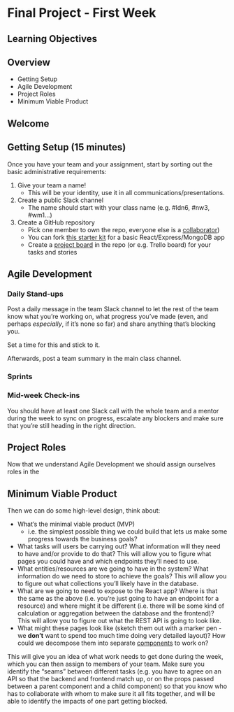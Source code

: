 # Final Project - First Week

## Learning Objectives

## Overview

- Getting Setup
- Agile Development
- Project Roles
- Minimum Viable Product

## Welcome

## Getting Setup (15 minutes)

Once you have your team and your assignment, start by sorting out the basic administrative requirements:

1. Give your team a name!
   - This will be your identity, use it in all communications/presentations.
2. Create a public Slack channel
   - The name should start with your class name (e.g. #ldn6, #nw3, #wm1...)
3. Create a GitHub repository
   - Pick one member to own the repo, everyone else is a [collaborator](https://help.github.com/en/articles/inviting-collaborators-to-a-personal-repository))
   - You can fork [this starter kit](https://github.com/CodeYourFuture/cyf-final-project-starter-kit) for a basic React/Express/MongoDB app
   - Create a [project board](https://help.github.com/en/articles/about-project-boards) in the repo (or e.g. Trello board) for your tasks and stories

## Agile Development

### Daily Stand-ups

Post a daily message in the team Slack channel to let the rest of the team know what you’re working on, what progress you’ve made (even, and perhaps _especially_, if it’s none so far) and share anything that’s blocking you.

Set a time for this and stick to it.

Afterwards, post a team summary in the main class channel.

### Sprints

### Mid-week Check-ins

You should have at least one Slack call with the whole team and a mentor during the week to sync on progress, escalate any blockers and make sure that you’re still heading in the right direction.

## Project Roles

Now that we understand Agile Development we should assign ourselves roles in the

## Minimum Viable Product

Then we can do some high-level design, think about:

- What’s the minimal viable product (MVP)
  - i.e. the simplest possible thing we could build that lets us make some progress towards the business goals?
- What tasks will users be carrying out? What information will they need to have and/or provide to do that? This will allow you to figure what pages you could have and which endpoints they’ll need to use.
- What entities/resources are we going to have in the system? What information do we need to store to achieve the goals? This will allow you to figure out what collections you’ll likely have in the database.
- What are we going to need to expose to the React app? Where is that the same as the above (i.e. you’re just going to have an endpoint for a resource) and where might it be different (i.e. there will be some kind of calculation or aggregation between the database and the frontend)? This will allow you to figure out what the REST API is going to look like.
- What might these pages look like (sketch them out with a marker pen - we **don’t** want to spend too much time doing very detailed layout)? How could we decompose them into separate [components](https://codeyourfuture.github.io/syllabus-master/react/week-19/lesson.html#what-is-a-component) to work on?

This will give you an idea of what work needs to get done during the week, which you can then assign to members of your team. Make sure you identify the “seams” between different tasks (e.g. you have to agree on an API so that the backend and frontend match up, or on the props passed between a parent component and a child component) so that you know who has to collaborate with whom to make sure it all fits together, and will be able to identify the impacts of one part getting blocked.
